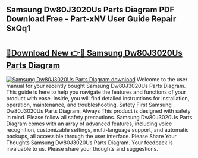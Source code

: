 ## Samsung Dw80J3020Us Parts Diagram PDF Download Free - Part-xNV User Guide Repair SxQq1

# <h2><a href="http://dfi0hdq.blite.top/?on=Samsung+Dw80J3020Us+Parts+Diagram">🔗Download New 👉🔴 Samsung Dw80J3020Us Parts Diagram</a></h2>

[![Samsung Dw80J3020Us Parts Diagram download](https://i.imgur.com/lujVjoI.png)](http://dfi0hdq.blite.top/?on=Samsung+Dw80J3020Us+Parts+Diagram)
Welcome to the user manual for your recently bought Samsung Dw80J3020Us Parts Diagram. This guide is here to help you navigate the features and functions of your product with ease. Inside, you will find detailed instructions for installation, operation, maintenance, and troubleshooting. Safety First Samsung Dw80J3020Us Parts Diagram, Always This product is designed with safety in mind. Please follow all safety precautions. Samsung Dw80J3020Us Parts Diagram comes with an array of advanced features, including voice recognition, customizable settings, multi-language support, and automatic backups, all accessible through the user interface. Please Share Your Thoughts Samsung Dw80J3020Us Parts Diagram. Your feedback is invaluable to us. Please share your thoughts and suggestions.
